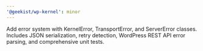 ```yaml
---
'@geekist/wp-kernel': minor
---
```


Add error system with KernelError, TransportError, and ServerError classes. Includes JSON serialization, retry detection, WordPress REST API error parsing, and comprehensive unit tests.
